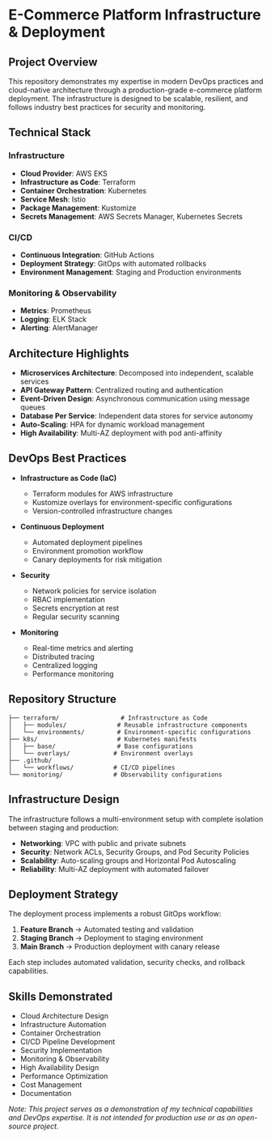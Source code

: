 # E-Commerce Platform Infrastructure & Deployment

## Project Overview

This repository demonstrates my expertise in modern DevOps practices and cloud-native architecture through a production-grade e-commerce platform deployment. The infrastructure is designed to be scalable, resilient, and follows industry best practices for security and monitoring.

## Technical Stack

### Infrastructure
- **Cloud Provider**: AWS EKS
- **Infrastructure as Code**: Terraform
- **Container Orchestration**: Kubernetes
- **Service Mesh**: Istio
- **Package Management**: Kustomize
- **Secrets Management**: AWS Secrets Manager, Kubernetes Secrets

### CI/CD
- **Continuous Integration**: GitHub Actions
- **Deployment Strategy**: GitOps with automated rollbacks
- **Environment Management**: Staging and Production environments

### Monitoring & Observability
- **Metrics**: Prometheus
- **Logging**: ELK Stack
- **Alerting**: AlertManager

## Architecture Highlights

- **Microservices Architecture**: Decomposed into independent, scalable services
- **API Gateway Pattern**: Centralized routing and authentication
- **Event-Driven Design**: Asynchronous communication using message queues
- **Database Per Service**: Independent data stores for service autonomy
- **Auto-Scaling**: HPA for dynamic workload management
- **High Availability**: Multi-AZ deployment with pod anti-affinity

## DevOps Best Practices

- **Infrastructure as Code (IaC)**
  - Terraform modules for AWS infrastructure
  - Kustomize overlays for environment-specific configurations
  - Version-controlled infrastructure changes

- **Continuous Deployment**
  - Automated deployment pipelines
  - Environment promotion workflow
  - Canary deployments for risk mitigation

- **Security**
  - Network policies for service isolation
  - RBAC implementation
  - Secrets encryption at rest
  - Regular security scanning

- **Monitoring**
  - Real-time metrics and alerting
  - Distributed tracing
  - Centralized logging
  - Performance monitoring

## Repository Structure

```
├── terraform/                 # Infrastructure as Code
│   ├── modules/              # Reusable infrastructure components
│   └── environments/         # Environment-specific configurations
├── k8s/                      # Kubernetes manifests
│   ├── base/                 # Base configurations
│   └── overlays/            # Environment overlays
├── .github/
│   └── workflows/           # CI/CD pipelines
└── monitoring/              # Observability configurations
```

## Infrastructure Design

The infrastructure follows a multi-environment setup with complete isolation between staging and production:

- **Networking**: VPC with public and private subnets
- **Security**: Network ACLs, Security Groups, and Pod Security Policies
- **Scalability**: Auto-scaling groups and Horizontal Pod Autoscaling
- **Reliability**: Multi-AZ deployment with automated failover

## Deployment Strategy

The deployment process implements a robust GitOps workflow:

1. **Feature Branch** → Automated testing and validation
2. **Staging Branch** → Deployment to staging environment
3. **Main Branch** → Production deployment with canary release

Each step includes automated validation, security checks, and rollback capabilities.

## Skills Demonstrated

- Cloud Architecture Design
- Infrastructure Automation
- Container Orchestration
- CI/CD Pipeline Development
- Security Implementation
- Monitoring & Observability
- High Availability Design
- Performance Optimization
- Cost Management
- Documentation



*Note: This project serves as a demonstration of my technical capabilities and DevOps expertise. It is not intended for production use or as an open-source project.*
